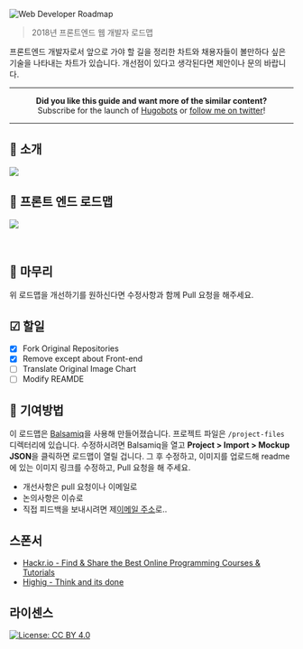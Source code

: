 ![Web Developer Roadmap](https://i.imgur.com/oxsayps.png)

> 2018년 프론트엔드 웹 개발자 로드맵

프론트엔드 개발자로서 앞으로 가야 할 길을 정리한 차트와 채용자들이 볼만하다 싶은 기술을 나타내는 차트가 있습니다. 
개선점이 있다고 생각된다면 제안이나 문의 바랍니다.

***

<p align="center"><b> Did you like this guide and want more of the similar content? </b><br>Subscribe for the launch of <a href="http://hugobots.com">Hugobots</a> or <a href="http://twitter.com/kamranahmedse">follow me on twitter</a>!</p>

***


## 🚀 소개

![](https://i.imgur.com/OZUOUtI.png)

## 🎨 프론트 엔드 로드맵

![](https://i.imgur.com/WrfLESm.png)

<br>

## 🚦 마무리

위 로드맵을 개선하기를 원하신다면 수정사항과 함께 Pull 요청을 해주세요.

## ☑ 할일

- [X] Fork Original Repositories
- [X] Remove except about Front-end
- [ ] Translate Original Image Chart
- [ ] Modify REAMDE

## 👬 기여방법

이 로드맵은 [Balsamiq](https://balsamiq.com/products/mockups/)을 사용해 만들어졌습니다. 프로젝트 파일은 `/project-files` 디렉터리에 있습니다. 수정하시려면 Balsamiq을 열고 **Project > Import > Mockup JSON**을 클릭하면 로드맵이 열릴 겁니다. 그 후 수정하고, 이미지를 업로드해 readme에 있는 이미지 링크를 수정하고, Pull 요청을 해 주세요.	

- 개선사항은 pull 요청이나 이메일로
- 논의사항은 이슈로
- 직접 피드백을 보내시려면 제[이메일 주소](gorhkd0612@gmail.com)로..

## 스폰서

- [Hackr.io - Find & Share the Best Online Programming Courses & Tutorials](https://hackr.io)
- [Highig - Think and its done](http://highig.com/)

## 라이센스

[![License: CC BY 4.0](https://img.shields.io/badge/License-CC%20BY%204.0-lightgrey.svg)](https://creativecommons.org/licenses/by/4.0/)
